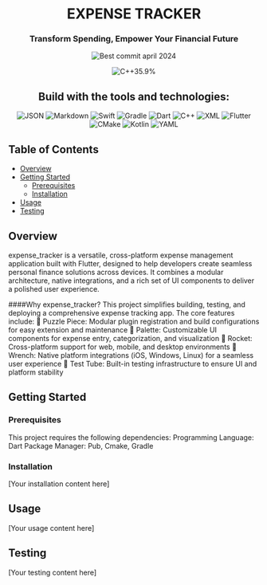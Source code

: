 <p align="center">
  <h1 align="center">EXPENSE TRACKER</h1>
  
  <h3 align="center">Transform Spending, Empower Your Financial Future</h3>
  
  <p align="center">
    <img src="https://img.shields.io/badge/Best_commit-april_2024-brightgreen" alt="Best commit april 2024">
  </p>
  
  <p align="center">
    <img src="https://img.shields.io/badge/C++-35.9%25-blue" alt="C++35.9%">
  </p>
</p>

<p align="center">
  <h2 align="center">Build with the tools and technologies:</h2>
  
  <p align="center">
    <img src="https://img.shields.io/badge/-JSON-000000?style=flat-square&logo=json" alt="JSON">
    <img src="https://img.shields.io/badge/-Markdown-000000?style=flat-square&logo=markdown" alt="Markdown">
    <img src="https://img.shields.io/badge/-Swift-F05138?style=flat-square&logo=swift" alt="Swift">
    <img src="https://img.shields.io/badge/-Gradle-02303A?style=flat-square&logo=gradle" alt="Gradle">
    <img src="https://img.shields.io/badge/-Dart-0175C2?style=flat-square&logo=dart" alt="Dart">
    <img src="https://img.shields.io/badge/-C++-00599C?style=flat-square&logo=c%2B%2B" alt="C++">
    <img src="https://img.shields.io/badge/-XML-000000?style=flat-square" alt="XML">
    <img src="https://img.shields.io/badge/-Flutter-02569B?style=flat-square&logo=flutter" alt="Flutter">
    <img src="https://img.shields.io/badge/-CMake-064F8C?style=flat-square&logo=cmake" alt="CMake">
    <img src="https://img.shields.io/badge/-Kotlin-7F52FF?style=flat-square&logo=kotlin" alt="Kotlin">
    <img src="https://img.shields.io/badge/-YAML-000000?style=flat-square" alt="YAML">
  </p>
</p>

## Table of Contents

- [Overview](#overview)
- [Getting Started](#getting-started)
  - [Prerequisites](#prerequisites)
  - [Installation](#installation)
- [Usage](#usage)
- [Testing](#testing)

## Overview

 expense_tracker is a versatile, cross-platform expense management application built with Flutter, designed to help developers create seamless personal finance solutions across devices. It combines a modular architecture, native integrations, and a rich set of UI components to deliver a polished user experience.

####Why expense_tracker?
 This project simplifies building, testing, and deploying a comprehensive expense tracking app.
 The core features include:
 🧩 Puzzle Piece: Modular plugin registration and build configurations for easy extension and maintenance
 🎨 Palette: Customizable UI components for expense entry, categorization, and visualization
 🚀 Rocket: Cross-platform support for web, mobile, and desktop environments
 🔧 Wrench: Native platform integrations (iOS, Windows, Linux) for a seamless user experience
 🧪 Test Tube: Built-in testing infrastructure to ensure UI and platform stability

## Getting Started

### Prerequisites

This project requires the following dependencies:
 Programming Language: Dart
 Package Manager: Pub, Cmake, Gradle

### Installation

[Your installation content here]

## Usage

[Your usage content here]

## Testing

[Your testing content here]
